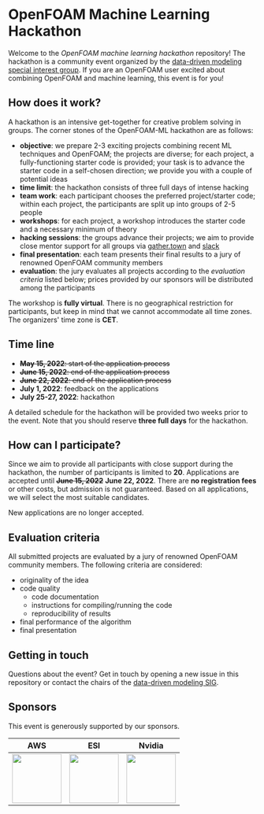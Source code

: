 # OpenFOAM Machine Learning Hackathon

Welcome to the *OpenFOAM machine learning hackathon* repository! The hackathon is a community event organized by the [data-driven modeling special interest group](https://wiki.openfoam.com/Data_Driven_Modelling_Special_Interest_Group). If you are an OpenFOAM user excited about combining OpenFOAM and machine learning, this event is for you!

## How does it work?

A hackathon is an intensive get-together for creative problem solving in groups. The corner stones of the OpenFOAM-ML hackathon are as follows:

- **objective**: we prepare 2-3 exciting projects combining recent ML techniques and OpenFOAM; the projects are diverse; for each project, a fully-functioning starter code is provided; your task is to advance the starter code in a self-chosen direction; we provide you with a couple of potential ideas
- **time limit**: the hackathon consists of three full days of intense hacking
- **team work**: each participant chooses the preferred project/starter code; within each project, the participants are split up into groups of 2-5 people
- **workshops**: for each project, a workshop introduces the starter code and a necessary minimum of theory
- **hacking sessions**: the groups advance their projects; we aim to provide close mentor support for all groups via [gather.town](https://www.gather.town/) and [slack](https://slack.com/)
- **final presentation**: each team presents their final results to a jury of renowned OpenFOAM community members
- **evaluation**: the jury evaluates all projects according to the *evaluation criteria* listed below; prices provided by our sponsors will be distributed among the participants

The workshop is **fully virtual**. There is no geographical restriction for participants, but keep in mind that we cannot accommodate all time zones. The organizers' time zone is **CET**.

## Time line

- ~~**May 15, 2022**: start of the application process~~
- ~~**June 15, 2022**: end of the application process~~
- ~~**June 22, 2022**: end of the application process~~
- **July 1, 2022**: feedback on the applications
- **July 25-27, 2022**: hackathon

A detailed schedule for the hackathon will be provided two weeks prior to the event. Note that you should reserve **three full days** for the hackathon.

## How can I participate?

Since we aim to provide all participants with close support during the hackathon, the number of participants is limited to **20**. Applications are accepted until ~~**June 15, 2022**~~ **June 22, 2022**. There are **no registration fees** or other costs, but admission is not guaranteed. Based on all applications, we will select the most suitable candidates.

New applications are no longer accepted.

## Evaluation criteria

All submitted projects are evaluated by a jury of renowned OpenFOAM community members. The following criteria are considered:

- originality of the idea
- code quality
  - code documentation
  - instructions for compiling/running the code
  - reproducibility of results
- final performance of the algorithm
- final presentation

## Getting in touch

Questions about the event? Get in touch by opening a new issue in this repository or contact the chairs of the [data-driven modeling SIG](https://wiki.openfoam.com/Data_Driven_Modelling_Special_Interest_Group).

## Sponsors

This event is generously supported by our sponsors.

 AWS | ESI | Nvidia
:---:|:---:|:------:
| <img src="https://upload.wikimedia.org/wikipedia/commons/thumb/9/93/Amazon_Web_Services_Logo.svg/1280px-Amazon_Web_Services_Logo.svg.png" height="100" />  | <img src="https://upload.wikimedia.org/wikipedia/de/2/27/ESI_Group_Logo.svg" height="100" />  | <img src="https://www.nvidia.com/content/dam/en-zz/Solutions/about-nvidia/logo-and-brand/01-nvidia-logo-vert-500x200-2c50-d.png" height="100" /> 